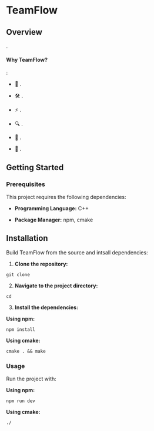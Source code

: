 # TeamFlow

## Overview

.

#### Why TeamFlow?
:

- 🎨 .
  
- 🛠️ .
  
- ⚡ .
  
- 🔍 .
  
- 💬 .
  
- 👤 .

## Getting Started

### Prerequisites

This project requires the following dependencies:

- **Programming Language:** C++
 
- **Package Manager:** npm, cmake
 
## Installation

Build TeamFlow from the source and intsall dependencies:

1. **Clone the repository:**

```
git clone 
```

2. **Navigate to the project directory:**

```
cd 
```

3. **Install the dependencies:**
   
**Using npm:**

```
npm install
```

**Using cmake:**

```
cmake . && make
```

### **Usage**

Run the project with:

**Using npm:**

```
npm run dev
```

**Using cmake:**

```
./
```
